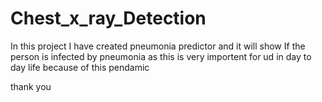 # Chest_x_ray_Detection

In this project I have created pneumonia predictor and it will show
If the person is infected by pneumonia as this is very importent for ud in day to day life
because of this pendamic 

thank you  
